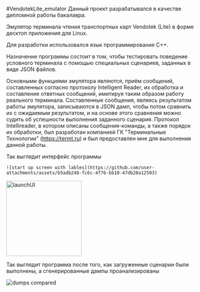 #VendotekLite_emulator
Данный проект разрабатывался в качестве дипломной работы бакалавра.

Эмулятор терминала чтения транспортных карт Vendotek (Lite) в форме десктоп приложения для Linux.

Для разработки использовался язык программирования С++.

Назначение программы состоит в том, чтобы тестировать поведение условного терминала с помощью специальных сценариев, заданных в виде JSON файлов.

Основными функциями эмулятора являются, приём сообщений, составленных согласно протоколу Intelligent Reader, их обработка и составление ответных сообщений, имитируя таким образом работу реального терминала. Составленные сообщения, являясь результатом работы эмулятора, записываются в JSON дамп, чтобы потом сравнить их с ожидаемым результатом, и на основе этого сравнения можно судить об успешности выполнения заданного сценария.
Протокол Intellireader, в котором описаны сообщения-команды, а также порядок их обработки, был разработан компанией ГК "Терминальные Технологии" (https://termt.ru) и был предоставлен мне для выполнения данной работы.

Так выглядит интерфейс программы
```
![start up screen with lables](https://github.com/user-attachments/assets/b5adb248-fc6c-4f76-bb10-47db28a12503)
```
<img src="https://github.com/user-attachments/assets/b5adb248-fc6c-4f76-bb10-47db28a12503" alt="launchUI" width="200"/>

Так выглядит программа после того, как загруженные сценарии были выполнены, а сгенерированные дампы проанализированы

![dumps compared](https://github.com/user-attachments/assets/8ce7e7f1-06e3-410f-921e-b6b7794095c8)
